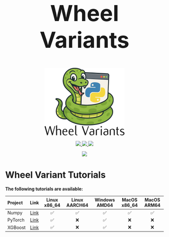 <h1 style="text-align:center; font-size: 5em">Wheel Variants</h1>

<p align="center">
    <img width="256px" src="assets/wheely_variants.png"/>
</p>

<p align="center">
  <a href="https://github.com/wheelnext/wheelnext/blob/main/LICENSE">
    <img src="https://img.shields.io/github/license/wheelnext/variantlib?style=for-the-badge">
  </a>
  <a href="https://discord.com/channels/803025117553754132/1279204588196597811">
      <img src="https://img.shields.io/badge/Discord_PyPA-WheelNext-blueviolet?style=for-the-badge" />
  </a>
  <a href="https://wheelnext.dev">
      <img src="https://img.shields.io/badge/WheelNext.dev-lightblue?style=for-the-badge" />
  </a>
</p>

<p align="center">
  <a href="https://deepwiki.com/wheelnext/variantlib">
      <img src="https://img.shields.io/badge/Deep_Wiki-VariantLib-lightblue?style=for-the-badge" />
  </a>
</p>


# Wheel Variant Tutorials

**The following tutorials are available:**

| Project | Link                         | Linux x86_64 | Linux AARCH64 | Windows AMD64 | MacOS x86_64 | MacOS ARM64 |
| :-------| :--------------------------: | :----------: | :-----------: | :-----------: | :----------: | :---------: |
| Numpy   | [Link](tutorials/Numpy.md)   |  ✅          |  ✅           | ✅            |  ✅          |  ✅         |
| PyTorch | [Link](tutorials/PyTorch.md) |  ✅          |  ❌           | ✅            |  ❌          |  ❌         |
| XGBoost | [Link](tutorials/XGBoost.md) |  ✅          |  ❌           | ✅            |  ❌          |  ❌         |
